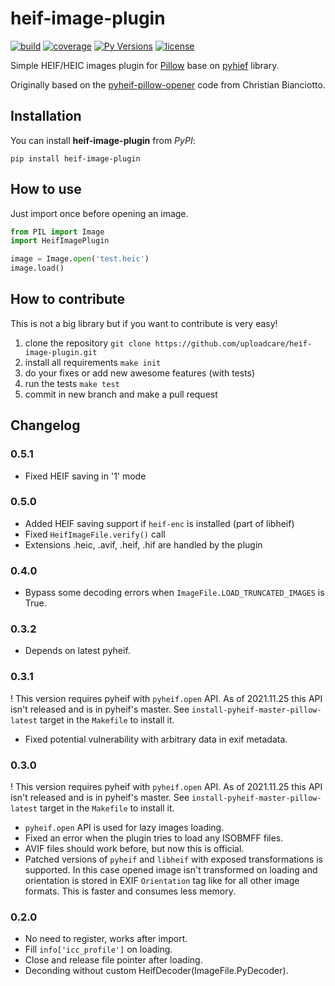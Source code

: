 # heif-image-plugin

[![build](https://travis-ci.org/uploadcare/heif-image-plugin.svg?branch=master)](https://travis-ci.org/uploadcare/heif-image-plugin)
[![coverage](https://img.shields.io/codecov/c/gh/uploadcare/heif-image-plugin)](https://codecov.io/gh/uploadcare/heif-image-plugin)
[![Py Versions](https://img.shields.io/pypi/pyversions/heif-image-plugin)](https://pypi.python.org/pypi/heif-image-plugin/)
[![license](https://img.shields.io/github/license/uploadcare/heif-image-plugin)](https://pypi.python.org/pypi/heif-image-plugin/)

Simple HEIF/HEIC images plugin for [Pillow](https://pillow.readthedocs.io)
base on [pyhief](https://github.com/carsales/pyheif#pyheif) library.

Originally based on the [pyheif-pillow-opener](https://github.com/ciotto/pyheif-pillow-opener)
code from Christian Bianciotto.

## Installation

You can install **heif-image-plugin** from *PyPI*:

`pip install heif-image-plugin`

## How to use

Just import once before opening an image.

```python
from PIL import Image
import HeifImagePlugin

image = Image.open('test.heic')
image.load()
```

## How to contribute

This is not a big library but if you want to contribute is very easy!

 1. clone the repository `git clone https://github.com/uploadcare/heif-image-plugin.git`
 1. install all requirements `make init`
 1. do your fixes or add new awesome features (with tests)
 1. run the tests `make test`
 1. commit in new branch and make a pull request


## Changelog

### 0.5.1

* Fixed HEIF saving in '1' mode

### 0.5.0

* Added HEIF saving support if `heif-enc` is installed (part of libheif)
* Fixed `HeifImageFile.verify()` call
* Extensions .heic, .avif, .heif, .hif are handled by the plugin

### 0.4.0

* Bypass some decoding errors when `ImageFile.LOAD_TRUNCATED_IMAGES` is True.

### 0.3.2

* Depends on latest pyheif.

### 0.3.1

! This version requires pyheif with `pyheif.open` API. As of 2021.11.25 this API
isn't released and is in pyheif's master. See `install-pyheif-master-pillow-latest`
target in the `Makefile` to install it.

* Fixed potential vulnerability with arbitrary data in exif metadata.

### 0.3.0

! This version requires pyheif with `pyheif.open` API. As of 2021.11.25 this API
isn't released and is in pyheif's master. See `install-pyheif-master-pillow-latest`
target in the `Makefile` to install it.

* `pyheif.open` API is used for lazy images loading.
* Fixed an error when the plugin tries to load any ISOBMFF files.
* AVIF files should work before, but now this is official.
* Patched versions of `pyheif` and `libheif` with exposed transformations is supported.
  In this case opened image isn't transformed on loading and orientation is stored
  in EXIF `Orientation` tag like for all other image formats.
  This is faster and consumes less memory.

### 0.2.0

* No need to register, works after import.
* Fill `info['icc_profile']` on loading.
* Close and release file pointer after loading.
* Deconding without custom HeifDecoder(ImageFile.PyDecoder).
